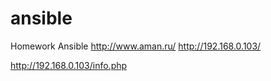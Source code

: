 # ansible



Homework Ansible
http://www.aman.ru/
http://192.168.0.103/

http://192.168.0.103/info.php
